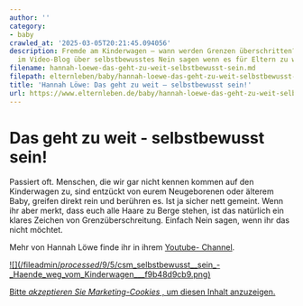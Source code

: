 ```yaml
---
author: ''
category:
- baby
crawled_at: '2025-03-05T20:21:45.094056'
description: Fremde am Kinderwagen – wann werden Grenzen überschritten? Hannah Löwe
  im Video-Blog über selbstbewusstes Nein sagen wenn es für Eltern zu weit geht.
filename: hannah-loewe-das-geht-zu-weit-selbstbewusst-sein.md
filepath: elternleben/baby/hannah-loewe-das-geht-zu-weit-selbstbewusst-sein.md
title: 'Hannah Löwe: Das geht zu weit – selbstbewusst sein!'
url: https://www.elternleben.de/baby/hannah-loewe-das-geht-zu-weit-selbstbewusst-sein/
---
```


#  Das geht zu weit - selbstbewusst sein!

Passiert oft. Menschen, die wir gar nicht kennen kommen auf den Kinderwagen
zu, sind entzückt von eurem Neugeborenen oder älterem Baby, greifen direkt
rein und berühren es. Ist ja sicher nett gemeint. Wenn ihr aber merkt, dass
euch alle Haare zu Berge stehen, ist das natürlich ein klares Zeichen von
Grenzüberschreitung. Einfach Nein sagen, wenn ihr das nicht möchtet.

Mehr von Hannah Löwe finde ihr in ihrem [Youtube-
Channel](https://www.youtube.com/channel/UC-150_R5aEyxKB96PWqACHA).

[ ![](/fileadmin/_processed_/9/5/csm_selbstbewusst__sein_-
_Haende_weg_vom_Kinderwagen___f9b48d9cb9.png)
](javascript:Cookiebot.renew\(\))

[Bitte _akzeptieren Sie Marketing-Cookies_ , um diesen Inhalt
anzuzeigen.](javascript:Cookiebot.renew\(\))

